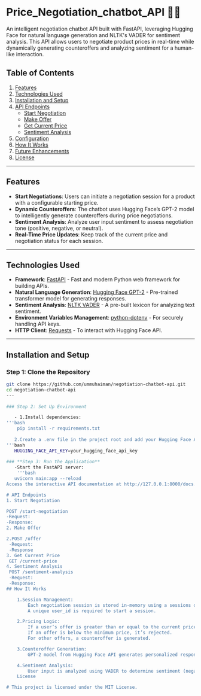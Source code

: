 # Price_Negotiation_chatbot_API 🤝💬
An intelligent negotiation chatbot API built with FastAPI, leveraging Hugging Face for natural language generation and NLTK's VADER for sentiment analysis. This API allows users to negotiate product prices in real-time while dynamically generating counteroffers and analyzing sentiment for a human-like interaction.

## Table of Contents

1. [Features](#features)
2. [Technologies Used](#technologies-used)
3. [Installation and Setup](#installation-and-setup)
4. [API Endpoints](#api-endpoints)
   - [Start Negotiation](#1-start-negotiation)
   - [Make Offer](#2-make-offer)
   - [Get Current Price](#3-get-current-price)
   - [Sentiment Analysis](#4-sentiment-analysis)
5. [Configuration](#configuration)
6. [How It Works](#how-it-works)
7. [Future Enhancements](#future-enhancements)
8. [License](#license)

    
---

## **Features**

- **Start Negotiations**: Users can initiate a negotiation session for a product with a configurable starting price.
- **Dynamic Counteroffers**: The chatbot uses Hugging Face’s GPT-2 model to intelligently generate counteroffers during price negotiations.
- **Sentiment Analysis**: Analyze user input sentiment to assess negotiation tone (positive, negative, or neutral).
- **Real-Time Price Updates**: Keep track of the current price and negotiation status for each session.

---

## **Technologies Used**

- **Framework**: [FastAPI](https://fastapi.tiangolo.com/) - Fast and modern Python web framework for building APIs.
- **Natural Language Generation**: [Hugging Face GPT-2](https://huggingface.co/) - Pre-trained transformer model for generating responses.
- **Sentiment Analysis**: [NLTK VADER](https://www.nltk.org/) - A pre-built lexicon for analyzing text sentiment.
- **Environment Variables Management**: [python-dotenv](https://pypi.org/project/python-dotenv/) - For securely handling API keys.
- **HTTP Client**: [Requests](https://docs.python-requests.org/) - To interact with Hugging Face API.

---

## Installation and Setup

### **Step 1: Clone the Repository**
```bash
git clone https://github.com/ummuhaiman/negotiation-chatbot-api.git
cd negotiation-chatbot-api
---
  
### Step 2: Set Up Environment

   - 1.Install dependencies:
'''bash
    pip install -r requirements.txt
   
   2.Create a .env file in the project root and add your Hugging Face API key:
'''bash
   HUGGING_FACE_API_KEY=your_hugging_face_api_key
   
### **Step 3: Run the Application**
   -Start the FastAPI server:
    '''bash
   uvicorn main:app --reload
Access the interactive API documentation at http://127.0.0.1:8000/docs.

# API Endpoints
1. Start Negotiation

POST /start-negotiation
-Request:
-Response:
2. Make Offer

2.POST /offer
 -Request:
 -Response 
3. Get Current Price
 GET /current-price
4. Sentiment Analysis
 POST /sentiment-analysis
 -Request:
 -Response:
## How It Works

    1.Session Management:
        Each negotiation session is stored in-memory using a sessions dictionary.
        A unique user_id is required to start a session.

    2.Pricing Logic:
        If a user’s offer is greater than or equal to the current price, the negotiation is accepted.
        If an offer is below the minimum price, it’s rejected.
        For other offers, a counteroffer is generated.

    3.Counteroffer Generation:
        GPT-2 model from Hugging Face API generates personalized responses based on user input.

    4.Sentiment Analysis:
        User input is analyzed using VADER to determine sentiment (negative, neutral, positive).
    License

# This project is licensed under the MIT License.
        




